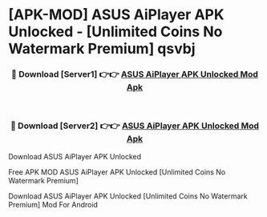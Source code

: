 # [APK-MOD] ASUS AiPlayer APK Unlocked - [Unlimited Coins No Watermark Premium] qsvbj



<div align="center">
<h3>🔴 Download [Server1] 👉👉 <a href="https://momento.my/?title=ASUS_AiPlayer_APK_Unlocked">ASUS AiPlayer APK Unlocked Mod Apk</a></h3><br>

<h3>🔴 Download [Server2] 👉👉 <a href="https://momento.my/?title=ASUS_AiPlayer_APK_Unlocked">ASUS AiPlayer APK Unlocked Mod Apk</a></h3>
</div>



Download ASUS AiPlayer APK Unlocked 

Free APK MOD ASUS AiPlayer APK Unlocked [Unlimited Coins No Watermark Premium]

Download ASUS AiPlayer APK Unlocked [Unlimited Coins No Watermark Premium] Mod For Android
